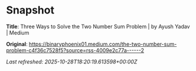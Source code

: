 # Snapshot

**Title**: Three Ways to Solve the Two Number Sum Problem | by Ayush Yadav | Medium

**Original**: <https://binaryphoenix01.medium.com/the-two-number-sum-problem-c4f36c7528f5?source=rss-4009e2c77a------2>

_Last refreshed: 2025-10-28T18:20:19.613598+00:00Z_
